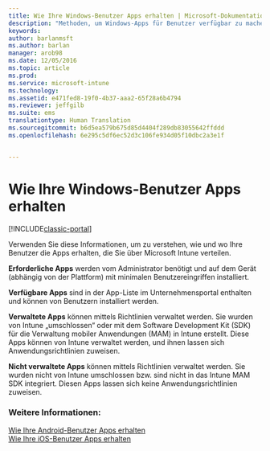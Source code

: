 ```yaml
---
title: Wie Ihre Windows-Benutzer Apps erhalten | Microsoft-Dokumentation
description: "Methoden, um Windows-Apps für Benutzer verfügbar zu machen"
keywords: 
author: barlanmsft
ms.author: barlan
manager: arob98
ms.date: 12/05/2016
ms.topic: article
ms.prod: 
ms.service: microsoft-intune
ms.technology: 
ms.assetid: e471fed8-19f0-4b37-aaa2-65f28a6b4794
ms.reviewer: jeffgilb
ms.suite: ems
translationtype: Human Translation
ms.sourcegitcommit: b6d5ea579b675d85d4404f289db83055642ffddd
ms.openlocfilehash: 6e295c5df6ec52d3c106fe934d05f10dbc2a3e1f


---
```



# <a name="how-your-windows-users-get-their-apps"></a>Wie Ihre Windows-Benutzer Apps erhalten

[!INCLUDE[classic-portal](../includes/classic-portal.md)]

Verwenden Sie diese Informationen, um zu verstehen, wie und wo Ihre Benutzer die Apps erhalten, die Sie über Microsoft Intune verteilen.

**Erforderliche Apps** werden vom Administrator benötigt und auf dem Gerät (abhängig von der Plattform) mit minimalen Benutzereingriffen installiert.

**Verfügbare Apps** sind in der App-Liste im Unternehmensportal enthalten und können von Benutzern installiert werden.

**Verwaltete Apps** können mittels Richtlinien verwaltet werden. Sie wurden von Intune „umschlossen“ oder mit dem Software Development Kit (SDK) für die Verwaltung mobiler Anwendungen (MAM) in Intune erstellt. Diese Apps können von Intune verwaltet werden, und ihnen lassen sich Anwendungsrichtlinien zuweisen.

**Nicht verwaltete Apps** können mittels Richtlinien verwaltet werden. Sie wurden nicht von Intune umschlossen bzw. sind nicht in das Intune MAM SDK integriert. Diesen Apps lassen sich keine Anwendungsrichtlinien zuweisen.

### <a name="see-also"></a>Weitere Informationen:
[Wie Ihre Android-Benutzer Apps erhalten](how-your-android-users-get-their-apps.md)</br>
[Wie Ihre iOS-Benutzer Apps erhalten](how-your-ios-users-get-their-apps.md)



<!--HONumber=Dec16_HO2-->


